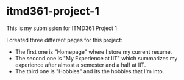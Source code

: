 # itmd361-project-1

This is my submission for ITMD361 Project 1

I created three different pages for this project:

- The first one is "Homepage" where I store my current resume.
- The second one is "My Experience at IIT" which summarizes my experience after almost a semester and a half at IIT. 
- The third one is "Hobbies" and its the hobbies that I'm into. 
